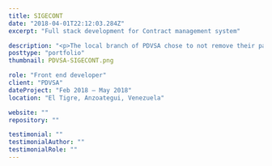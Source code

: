 ```yaml
---
title: SIGECONT
date: "2018-04-01T22:12:03.284Z"
excerpt: "Full stack development for Contract management system"

description: "<p>The local branch of PDVSA chose to not remove their past contract management software so they needed to develop a new application that could handle contracts in an orderly and safe manner, only accessible for their Intranet. They also as a big national company, have a compilation of standards and rules on how to develop their software.</p> <p>As an Intern, I had to go with my superior to the administrative office to listen to their needs and compile them into User stories. Once we had planned what to do I designed the app according to the company’s rules and standards and leaving me with a custom Codeigniter (PHP) framework and the PostgreSQL database, I was left in my own devices to develop the modules necessary to fulfill all the user stories.</p> <p>I finished the project when my internship was due to finish. My superiors uploaded the server to test it and check how well it worked with the members of the administration office, they were happy with the results, they improved it on top of what I developed, and today there are plans to use the app on most of PDVSA regional administrative offices. For me, this was a great experience, since it was my first project and got a success that motivated me to replicate on my next projects.</p>"
posttype: "portfolio"
thumbnail: PDVSA-SIGECONT.png

role: "Front end developer"
client: "PDVSA"
dateProject: "Feb 2018 – May 2018"
location: "El Tigre, Anzoategui, Venezuela"

website: ""
repository: ""

testimonial: ""
testimonialAuthor: ""
testimonialRole: ""
---
```

